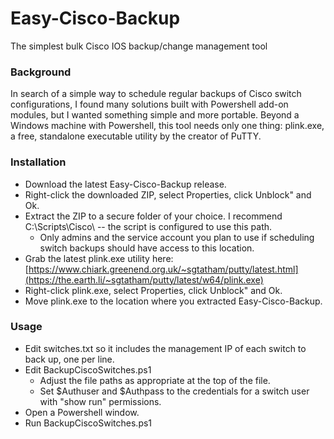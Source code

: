 # Easy-Cisco-Backup
The simplest bulk Cisco IOS backup/change management tool  

### Background
In search of a simple way to schedule regular backups of Cisco switch configurations, I found many solutions built with Powershell add-on modules, but I wanted something simple and more portable.  Beyond a Windows machine with Powershell, this tool needs only one thing: plink.exe, a free, standalone executable utility by the creator of PuTTY.

### Installation
  - Download the latest Easy-Cisco-Backup release.
  - Right-click the downloaded ZIP, select Properties, click Unblock" and Ok.
  - Extract the ZIP to a secure folder of your choice.  I recommend C:\Scripts\Cisco\ -- the script is configured to use this path.
    - Only admins and the service account you plan to use if scheduling switch backups should have access to this location.
  - Grab the latest plink.exe utility here: [https://www.chiark.greenend.org.uk/~sgtatham/putty/latest.html](https://the.earth.li/~sgtatham/putty/latest/w64/plink.exe)
  - Right-click plink.exe, select Properties, click Unblock" and Ok.
  - Move plink.exe to the location where you extracted Easy-Cisco-Backup.

### Usage
  - Edit switches.txt so it includes the management IP of each switch to back up, one per line.
  - Edit BackupCiscoSwitches.ps1
    - Adjust the file paths as appropriate at the top of the file.
    - Set $Authuser and $Authpass to the credentials for a switch user with "show run" permissions.
  - Open a Powershell window.
  - Run BackupCiscoSwitches.ps1
